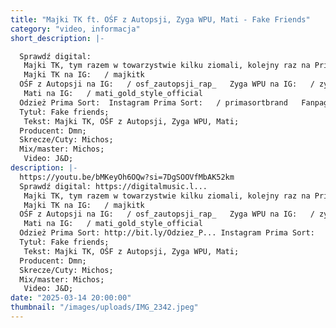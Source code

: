 ```yaml
---
title: "Majki TK ft. OŚF z Autopsji, Zyga WPU, Mati - Fake Friends"
category: "video, informacja"
short_description: |-

  Sprawdź digital:
   Majki TK, tym razem w towarzystwie kilku ziomali, kolejny raz na Prima Sort!
   Majki TK na IG:   / majkitk
  OŚF z Autopsji na IG:   / osf_zautopsji_rap_   Zyga WPU na IG:   / zyga_wpu_official
   Mati na IG:   / mati_gold_style_official
  Odzież Prima Sort:  Instagram Prima Sort:   / primasortbrand   Fanpage Prima Sort:   / primasortbrand  #MajkiTK#OŚFZygaMati#FakeFriends
  Tytuł: Fake friends;
   Tekst: Majki TK, OŚF z Autopsji, Zyga WPU, Mati;
  Producent: Dmn;
  Skrecze/Cuty: Michos;
  Mix/master: Michos;
   Video: J&D;
description: |-
  https://youtu.be/bMKeyOh6OQw?si=7DgSOOVfMbAK52km
  Sprawdź digital: https://digitalmusic.l...
   Majki TK, tym razem w towarzystwie kilku ziomali, kolejny raz na Prima Sort!
   Majki TK na IG:   / majkitk
  OŚF z Autopsji na IG:   / osf_zautopsji_rap_   Zyga WPU na IG:   / zyga_wpu_official
   Mati na IG:   / mati_gold_style_official
  Odzież Prima Sort: http://bit.ly/Odziez_P... Instagram Prima Sort:   / primasortbrand   Fanpage Prima Sort:   / primasortbrand  #MajkiTK#OŚFZygaMati#FakeFriends
  Tytuł: Fake friends;
   Tekst: Majki TK, OŚF z Autopsji, Zyga WPU, Mati;
  Producent: Dmn;
  Skrecze/Cuty: Michos;
  Mix/master: Michos;
   Video: J&D;
date: "2025-03-14 20:00:00"
thumbnail: "/images/uploads/IMG_2342.jpeg"
---
```


